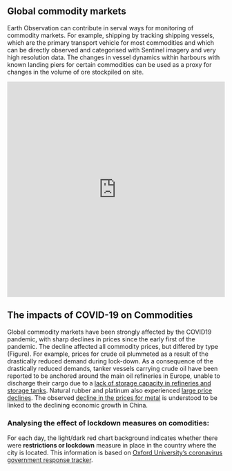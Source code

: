 ## Global commodity markets

Earth Observation can contribute in serval ways for monitoring of commodity markets. For example, shipping by tracking shipping vessels, which are the primary transport vehicle for most commodities and which can be directly observed and categorised with Sentinel imagery and very high resolution data. The changes in vessel dynamics within harbours with known landing piers for certain commodities can be  used as a proxy for changes in the volume of ore stockpiled on site.

<iframe title="Prices for almost all commodities have fallen since the start of the year" aria-label="chart" id="datawrapper-chart-PNmee" src="https://datawrapper.dwcdn.net/PNmee/3/" scrolling="no" frameborder="0" style="width: 0; min-width: 100% !important; border: none;" height="500"></iframe>

## The impacts of COVID-19 on Commodities

Global commodity markets have been strongly affected by the COVID19 pandemic, with sharp declines in prices since the early first of the pandemic. The decline affected all commodity prices, but differed by type (Figure). For example, prices for crude oil plummeted as a result of the drastically reduced demand during lock-down. As a consequence of the drastically reduced demands, tanker vessels carrying crude oil have been reported to be anchored around the main oil refineries in Europe, unable to discharge their cargo due to a [lack of storage capacity in refineries and storage tanks](https://www.reuters.com/article/global-oil-europe-tanker/tankers-pile-up-off-europes-coast-as-onshore-storage-sites-hit-limit-idUSL5N2C32X0). Natural rubber and platinum also experienced [large price declines](https://openknowledge.worldbank.org/bitstream/handle/10986/33624/CMO-April-2020.pdf). The observed [decline in the prices for metal](https://www.worldbank.org/en/news/feature/2020/04/23/coronavirus-shakes-commodity-markets) is understood to be linked to the declining economic growth in China. 

### Analysing the effect of lockdown measures on comodities:
For each day, the light/dark red chart background indicates whether there were **restrictions or lockdown** measure in place in the country where the city is located. This information is based on [Oxford University’s coronavirus government response tracker](https://covidtracker.bsg.ox.ac.uk/). 


